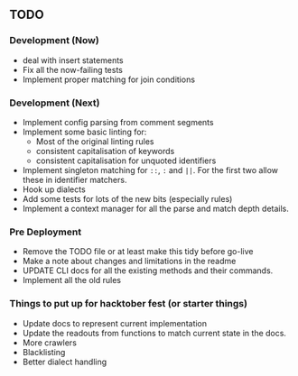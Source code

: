 ## TODO

### Development (Now)
- deal with insert statements
- Fix all the now-failing tests
- Implement proper matching for join conditions
### Development (Next)
- Implement config parsing from comment segments
- Implement some basic linting for:
  - Most of the original linting rules
  - consistent capitalisation of keywords
  - consistent capitalisation for unquoted identifiers
- Implement singleton matching for `::`, `:` and `||`. For the first two allow these
  in identifier matchers.
- Hook up dialects
- Add some tests for lots of the new bits (especially rules)
- Implement a context manager for all the parse and match depth details.
### Pre Deployment
- Remove the TODO file or at least make this tidy before go-live
- Make a note about changes and limitations in the readme
- UPDATE CLI docs for all the existing methods and their commands.
- Implement all the old rules

### Things to put up for hacktober fest (or starter things)
- Update docs to represent current implementation
- Update the readouts from functions to match current state in the docs.
- More crawlers
- Blacklisting
- Better dialect handling
